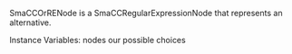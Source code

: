SmaCCOrRENode is a SmaCCRegularExpressionNode that represents an alternative.

Instance Variables:
	nodes	<Collection of: SmaCCRegularExpressionNode>	our possible choices